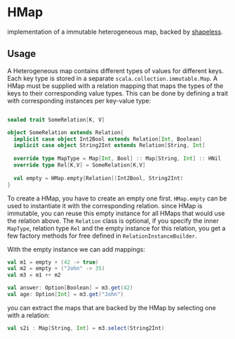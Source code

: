 # HMap

implementation of a immutable heterogeneous map, backed by [shapeless](http://github.com/milessabin/shapeless).

## Usage

A Heterogeneous map contains different types of values for different keys. Each key type is stored in a separate `scala.collection.immutable.Map`. A HMap must be supplied with a relation mapping that maps the types of the keys to their corresponding value types. This can be done by defining a trait with corresponding instances per key-value type: 

```scala

sealed trait SomeRelation[K, V]

object SomeRelation extends Relation{
  implicit case object Int2Bool extends Relation[Int, Boolean]
  implicit case object String2Int extends Relation[String, Int]
  
  override type MapType = Map[Int, Bool] :: Map[String, Int] :: HNil
  override type Rel[K,V] = SomeRelation[K,V]
  
  val empty = HMap.empty[Relation](Int2Bool, String2Int)
}
```

To create a HMap, you have to create an empty one first. `HMap.empty` can be used to instantiate it with the corresponding relation.
since HMap is immutable, you can reuse this empty instance for all HMaps that would use the relation above. The `Relation` class is optional, if you specify the inner `MapType`, relation type `Rel` and the empty instance for this relation, you get a few factory methods for free defined in `RelationInstanceBuilder`. 

With the empty instance we can add mappings:

```scala
val m1 = empty + (42 -> true)
val m2 = empty + ("John" -> 35)
val m3 = m1 ++ m2

val answer: Option[Boolean] = m3.get(42)
val age: Option[Int] = m3.get("John")
```

you can extract the maps that are backed by the HMap by selecting one with a relation:

```scala
val s2i : Map[String, Int] = m3.select(String2Int)
```